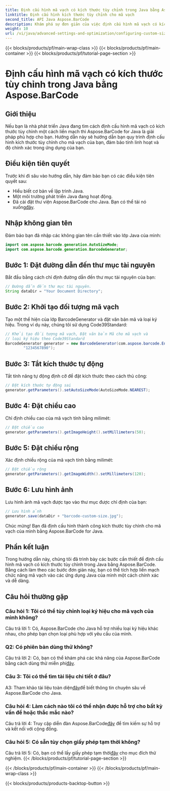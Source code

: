 ```yaml
---
title: Định cấu hình mã vạch có kích thước tùy chỉnh trong Java bằng Aspose.BarCode
linktitle: Định cấu hình kích thước tùy chỉnh cho mã vạch
second_title: API Java Aspose.BarCode
description: Khám phá sự đơn giản của việc định cấu hình mã vạch có kích thước tùy chỉnh trong Java với Aspose.BarCode. Hãy làm theo hướng dẫn từng bước của chúng tôi để cấu hình chính xác.
weight: 10
url: /vi/java/advanced-settings-and-optimization/configuring-custom-size-barcode/
---
```


{{< blocks/products/pf/main-wrap-class >}}
{{< blocks/products/pf/main-container >}}
{{< blocks/products/pf/tutorial-page-section >}}

# Định cấu hình mã vạch có kích thước tùy chỉnh trong Java bằng Aspose.BarCode

## Giới thiệu

Nếu bạn là nhà phát triển Java đang tìm cách định cấu hình mã vạch có kích thước tùy chỉnh một cách liền mạch thì Aspose.BarCode for Java là giải pháp phù hợp cho bạn. Hướng dẫn này sẽ hướng dẫn bạn quy trình định cấu hình kích thước tùy chỉnh cho mã vạch của bạn, đảm bảo tính linh hoạt và độ chính xác trong ứng dụng của bạn.

## Điều kiện tiên quyết

Trước khi đi sâu vào hướng dẫn, hãy đảm bảo bạn có các điều kiện tiên quyết sau:

- Hiểu biết cơ bản về lập trình Java.
- Một môi trường phát triển Java đang hoạt động.
-  Đã cài đặt thư viện Aspose.BarCode cho Java. Bạn có thể tải nó xuống[đây](https://releases.aspose.com/barcode/java/).

## Nhập không gian tên

Đảm bảo bạn đã nhập các không gian tên cần thiết vào lớp Java của mình:

```java
import com.aspose.barcode.generation.AutoSizeMode;
import com.aspose.barcode.generation.BarcodeGenerator;

```

## Bước 1: Đặt đường dẫn đến thư mục tài nguyên

Bắt đầu bằng cách chỉ định đường dẫn đến thư mục tài nguyên của bạn:

```java
// Đường dẫn đến thư mục tài nguyên.
String dataDir = "Your Document Directory";
```

## Bước 2: Khởi tạo đối tượng mã vạch

Tạo một thể hiện của lớp BarcodeGenerator và đặt văn bản mã và loại ký hiệu. Trong ví dụ này, chúng tôi sử dụng Code39Standard:

```java
// Khởi tạo đối tượng mã vạch, Đặt văn bản Mã cho mã vạch và
// loại ký hiệu theo Code39Standard
BarcodeGenerator generator = new BarcodeGenerator(com.aspose.barcode.EncodeTypes.CODE_39_STANDARD,
		"1234567890");
```

## Bước 3: Tắt kích thước tự động

Tắt tính năng tự động định cỡ để đặt kích thước theo cách thủ công:

```java
// Đặt kích thước tự động sai
generator.getParameters().setAutoSizeMode(AutoSizeMode.NEAREST);
```

## Bước 4: Đặt chiều cao

Chỉ định chiều cao của mã vạch tính bằng milimét:

```java
// Đặt chiều cao
generator.getParameters().getImageHeight().setMillimeters(50);
```

## Bước 5: Đặt chiều rộng

Xác định chiều rộng của mã vạch tính bằng milimét:

```java
// Đặt chiều rộng
generator.getParameters().getImageWidth().setMillimeters(120);
```

## Bước 6: Lưu hình ảnh

Lưu hình ảnh mã vạch được tạo vào thư mục được chỉ định của bạn:

```java
// Lưu hình ảnh
generator.save(dataDir + "barcode-custom-size.jpg");
```

Chúc mừng! Bạn đã định cấu hình thành công kích thước tùy chỉnh cho mã vạch của mình bằng Aspose.BarCode for Java.

## Phần kết luận

Trong hướng dẫn này, chúng tôi đã trình bày các bước cần thiết để định cấu hình mã vạch có kích thước tùy chỉnh trong Java bằng Aspose.BarCode. Bằng cách làm theo các bước đơn giản này, bạn có thể tích hợp liền mạch chức năng mã vạch vào các ứng dụng Java của mình một cách chính xác và dễ dàng.

## Câu hỏi thường gặp

### Câu hỏi 1: Tôi có thể tùy chỉnh loại ký hiệu cho mã vạch của mình không?

Câu trả lời 1: Có, Aspose.BarCode cho Java hỗ trợ nhiều loại ký hiệu khác nhau, cho phép bạn chọn loại phù hợp với yêu cầu của mình.

### Q2: Có phiên bản dùng thử không?

 Câu trả lời 2: Có, bạn có thể khám phá các khả năng của Aspose.BarCode bằng cách dùng thử miễn phí[đây](https://releases.aspose.com/).

### Câu 3: Tôi có thể tìm tài liệu chi tiết ở đâu?

 A3: Tham khảo tài liệu toàn diện[đây](https://reference.aspose.com/barcode/java/)để biết thông tin chuyên sâu về Aspose.BarCode cho Java.

### Câu hỏi 4: Làm cách nào tôi có thể nhận được hỗ trợ cho bất kỳ vấn đề hoặc thắc mắc nào?

 Câu trả lời 4: Truy cập diễn đàn Aspose.BarCode[đây](https://forum.aspose.com/c/barcode/13) để tìm kiếm sự hỗ trợ và kết nối với cộng đồng.

### Câu hỏi 5: Có sẵn tùy chọn giấy phép tạm thời không?

 Câu trả lời 5: Có, bạn có thể lấy giấy phép tạm thời[đây](https://purchase.aspose.com/temporary-license/) cho mục đích thử nghiệm.
{{< /blocks/products/pf/tutorial-page-section >}}

{{< /blocks/products/pf/main-container >}}
{{< /blocks/products/pf/main-wrap-class >}}

{{< blocks/products/products-backtop-button >}}
